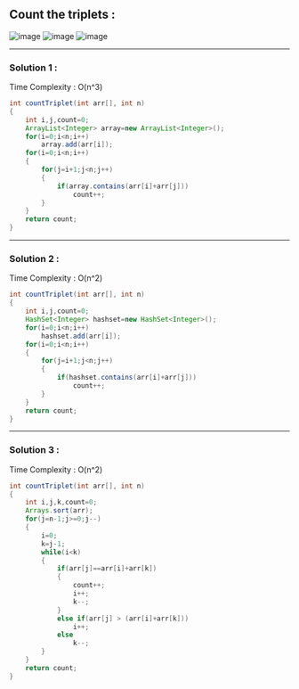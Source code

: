 ## Count the triplets :

![image](https://user-images.githubusercontent.com/23376002/174304648-9e49632c-402f-40a6-a24a-0ea25be25acf.png)
![image](https://user-images.githubusercontent.com/23376002/174304764-feda7b87-81e1-4e0d-a460-c99660e4b33a.png)
![image](https://user-images.githubusercontent.com/23376002/174304822-f131e4e0-d335-4019-b044-7966cb45cc42.png)


-----------------------------------------------------------------------------------------------------------------------------------
  
### Solution 1 :

Time Complexity : O(n^3)


```java
int countTriplet(int arr[], int n) 
{
    int i,j,count=0;
    ArrayList<Integer> array=new ArrayList<Integer>();
    for(i=0;i<n;i++)
        array.add(arr[i]);
    for(i=0;i<n;i++)
    {
        for(j=i+1;j<n;j++)
        {
            if(array.contains(arr[i]+arr[j]))
                count++;
        }
    }
    return count;
}
```


-----------------------------------------------------------------------------------------------------------------------------------

### Solution 2 :

Time Complexity : O(n^2)


```java
int countTriplet(int arr[], int n) 
{
    int i,j,count=0;
    HashSet<Integer> hashset=new HashSet<Integer>();
    for(i=0;i<n;i++)
        hashset.add(arr[i]);
    for(i=0;i<n;i++)
    {
        for(j=i+1;j<n;j++)
        {
            if(hashset.contains(arr[i]+arr[j]))
                count++;
        }
    }
    return count;
}
```


-----------------------------------------------------------------------------------------------------------------------------------


### Solution 3 :

Time Complexity : O(n^2)


```java
int countTriplet(int arr[], int n) 
{
    int i,j,k,count=0;
    Arrays.sort(arr);
    for(j=n-1;j>=0;j--)
    {
        i=0;
        k=j-1;
        while(i<k)
        {
            if(arr[j]==arr[i]+arr[k])
            {
                count++;
                i++;
                k--;
            }
            else if(arr[j] > (arr[i]+arr[k]))
                i++;
            else
                k--;
        }
    }
    return count;
}
```


  
  
